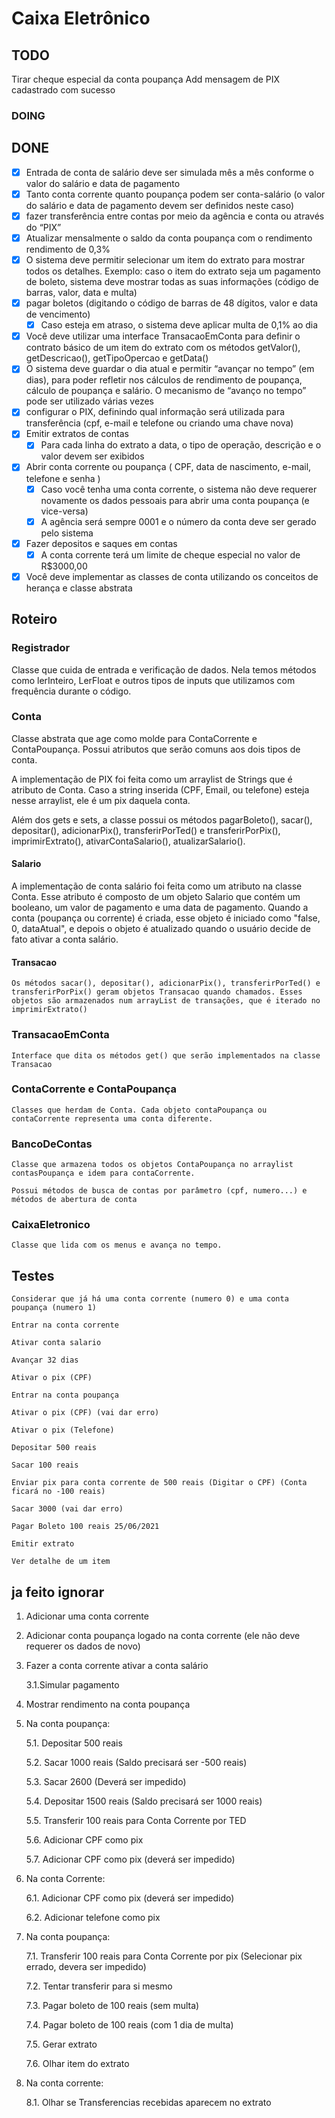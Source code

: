 # Caixa Eletrônico

## TODO

Tirar cheque especial da conta poupança
Add mensagem de PIX cadastrado com sucesso

### DOING


## DONE

- [x] Entrada de conta de salário deve ser simulada mês a mês conforme o valor do salário e data de pagamento
- [x] Tanto conta corrente quanto poupança podem ser conta-salário (o valor do salário e data de pagamento devem ser definidos neste caso)
- [x] fazer transferência entre contas por meio da agência e conta ou através do “PIX”
- [x] Atualizar mensalmente o saldo da conta poupança com o rendimento rendimento de 0,3%
- [x] O sistema deve permitir selecionar um item do extrato para mostrar todos os detalhes. Exemplo: caso o item do extrato seja um pagamento de boleto, sistema deve mostrar todas as suas informações (código de barras, valor, data e multa)
- [x] pagar boletos (digitando o código de barras de 48 dígitos, valor e data de vencimento)
    - [x] Caso esteja em atraso, o sistema deve aplicar multa de 0,1% ao dia
- [x] Você deve utilizar uma interface TransacaoEmConta para definir o contrato básico de um item do extrato com os métodos getValor(), getDescricao(), getTipoOpercao e getData()
- [x] O sistema deve guardar o dia atual e permitir “avançar no tempo” (em dias), para poder refletir nos cálculos de rendimento de poupança, cálculo de poupança e salário. O mecanismo de “avanço no tempo” pode ser utilizado várias vezes
- [x] configurar o PIX, definindo qual informação será utilizada para transferência (cpf, e-mail e telefone ou criando uma chave nova)
- [x] Emitir extratos de contas
    - [x] Para cada linha do extrato a data, o tipo de operação, descrição e o valor devem ser exibidos
- [x] Abrir conta corrente ou poupança ( CPF, data de nascimento, e-mail, telefone e senha )
    - [x] Caso você tenha uma conta corrente, o sistema não deve requerer novamente os dados pessoais para abrir uma conta poupança (e vice-versa)
    - [x] A agência será sempre 0001 e o número da conta deve ser gerado pelo sistema
- [x] Fazer depositos e saques em contas
    - [x] A conta corrente terá um limite de cheque especial no valor de R$3000,00
- [x] Você deve implementar as classes de conta utilizando os conceitos de herança e classe abstrata

## Roteiro

### Registrador
Classe que cuida de entrada e verificação de dados. Nela temos métodos como lerInteiro, LerFloat e outros tipos de inputs que utilizamos com frequência durante o código.

### Conta
Classe abstrata que age como molde para ContaCorrente e ContaPoupança. Possui atributos que serão comuns aos dois tipos de conta.

A implementação de PIX foi feita como um arraylist de Strings que é atributo de Conta. Caso a string inserida (CPF, Email, ou telefone) esteja nesse arraylist, ele é um pix daquela conta.

Além dos gets e sets, a classe possui os métodos pagarBoleto(), sacar(), depositar(), adicionarPix(), transferirPorTed() e transferirPorPix(), imprimirExtrato(), ativarContaSalario(), atualizarSalario().

#### Salario
A implementação de conta salário foi feita como um atributo na classe Conta. Esse atributo é composto de um objeto Salario que contém um booleano, um valor de pagamento e uma data de pagamento. Quando a conta (poupança ou corrente) é criada, esse objeto é iniciado como "false, 0, dataAtual", e depois o objeto é atualizado quando o usuário decide de fato ativar a conta salário.

#### Transacao
    Os métodos sacar(), depositar(), adicionarPix(), transferirPorTed() e transferirPorPix() geram objetos Transacao quando chamados. Esses objetos são armazenados num arrayList de transações, que é iterado no imprimirExtrato()

### TransacaoEmConta
    Interface que dita os métodos get() que serão implementados na classe Transacao

### ContaCorrente e ContaPoupança
    Classes que herdam de Conta. Cada objeto contaPoupança ou contaCorrente representa uma conta diferente.

### BancoDeContas
    Classe que armazena todos os objetos ContaPoupança no arraylist contasPoupança e idem para contaCorrente.

    Possui métodos de busca de contas por parâmetro (cpf, numero...) e métodos de abertura de conta
### CaixaEletronico
    Classe que lida com os menus e avança no tempo.

## Testes

    Considerar que já há uma conta corrente (numero 0) e uma conta poupança (numero 1)

    Entrar na conta corrente

    Ativar conta salario

    Avançar 32 dias

    Ativar o pix (CPF)

    Entrar na conta poupança

    Ativar o pix (CPF) (vai dar erro)

    Ativar o pix (Telefone)

    Depositar 500 reais

    Sacar 100 reais

    Enviar pix para conta corrente de 500 reais (Digitar o CPF) (Conta ficará no -100 reais)

    Sacar 3000 (vai dar erro)

    Pagar Boleto 100 reais 25/06/2021

    Emitir extrato

    Ver detalhe de um item

## ja feito ignorar
1. Adicionar uma conta corrente

2. Adicionar conta poupança logado na conta corrente (ele não deve requerer os dados de novo)

3. Fazer a conta corrente ativar a conta salário

    3.1.Simular pagamento

4. Mostrar rendimento na conta poupança

5. Na conta poupança:

    5.1. Depositar 500 reais

    5.2. Sacar 1000 reais (Saldo precisará ser -500 reais)

    5.3. Sacar 2600 (Deverá ser impedido)

    5.4. Depositar 1500 reais (Saldo precisará ser 1000 reais)

    5.5. Transferir 100 reais para Conta Corrente por TED

    5.6. Adicionar CPF como pix

    5.7. Adicionar CPF como pix (deverá ser impedido)

6. Na conta Corrente:

    6.1. Adicionar CPF como pix (deverá ser impedido)

    6.2. Adicionar telefone como pix

7. Na conta poupança:

    7.1. Transferir 100 reais para Conta Corrente por pix (Selecionar pix errado, devera ser impedido)

    7.2. Tentar transferir para si mesmo

    7.3. Pagar boleto de 100 reais (sem multa)

    7.4. Pagar boleto de 100 reais (com 1 dia de multa)

    7.5. Gerar extrato

    7.6. Olhar item do extrato

8. Na conta corrente:

    8.1. Olhar se Transferencias recebidas aparecem no extrato
